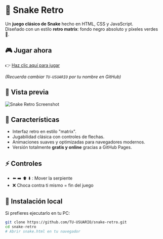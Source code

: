 # 🐍 Snake Retro

Un **juego clásico de Snake** hecho en HTML, CSS y JavaScript.  
Diseñado con un estilo **retro matrix**: fondo negro absoluto y píxeles verdes 💚.

## 🎮 Jugar ahora
👉 [Haz clic aquí para jugar](https://TU-USUARIO.github.io/snake-retro/)  

*(Recuerda cambiar `TU-USUARIO` por tu nombre en GitHub)*

## 📸 Vista previa
![Snake Retro Screenshot](https://raw.githubusercontent.com/TU-USUARIO/snake-retro/main/screenshot.png)

## 🚀 Características
- Interfaz retro en estilo "matrix".
- Jugabilidad clásica con controles de flechas.
- Animaciones suaves y optimizadas para navegadores modernos.
- Versión totalmente **gratis y online** gracias a GitHub Pages.

## ⚡ Controles
- ⬅️ ➡️ ⬆️ ⬇️ : Mover la serpiente
- ❌ Choca contra ti mismo = fin del juego

## 🔧 Instalación local
Si prefieres ejecutarlo en tu PC:
```bash
git clone https://github.com/TU-USUARIO/snake-retro.git
cd snake-retro
# Abrir snake.html en tu navegador
